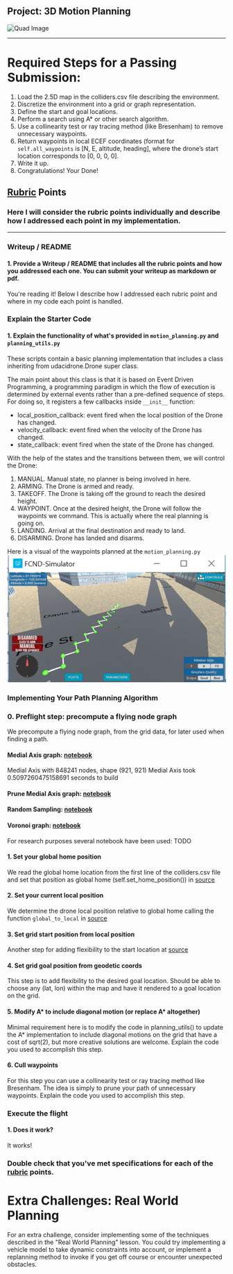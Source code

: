 ## Project: 3D Motion Planning
![Quad Image](./misc/enroute.png)

---

# Required Steps for a Passing Submission:
1. Load the 2.5D map in the colliders.csv file describing the environment.
2. Discretize the environment into a grid or graph representation.
3. Define the start and goal locations.
4. Perform a search using A* or other search algorithm.
5. Use a collinearity test or ray tracing method (like Bresenham) to remove unnecessary waypoints.
6. Return waypoints in local ECEF coordinates (format for `self.all_waypoints` is [N, E, altitude, heading], where the drone’s start location corresponds to [0, 0, 0, 0].
7. Write it up.
8. Congratulations!  Your Done!

## [Rubric](https://review.udacity.com/#!/rubrics/1534/view) Points
### Here I will consider the rubric points individually and describe how I addressed each point in my implementation.  

---
### Writeup / README

#### 1. Provide a Writeup / README that includes all the rubric points and how you addressed each one.  You can submit your writeup as markdown or pdf.

You're reading it! Below I describe how I addressed each rubric point and where in my code each point is handled.

### Explain the Starter Code

#### 1. Explain the functionality of what's provided in `motion_planning.py` and `planning_utils.py`
These scripts contain a basic planning implementation that includes a class inheriting from udacidrone.Drone super class.

The main point about this class is that it is based on Event Driven Programming, a programming paradigm in which the flow of execution is determined by external events rather than a pre-defined sequence of steps. For doing so, it registers a few callbacks inside `__init__` function:
- local_position_callback: event fired when the local position of the Drone has changed.
- velocity_callback: event fired when the velocity of the Drone has changed.
- state_callback: event fired when the state of the Drone has changed.

With the help of the states and the transitions between them, we will control the Drone:
1. MANUAL. Manual state, no planner is being involved in here.
2. ARMING. The Drone is armed and ready.
3. TAKEOFF. The Drone is taking off the ground to reach the desired height.
4. WAYPOINT. Once at the desired height, the Drone will follow the waypoints we command. This is actually where the real planning is going on.
5. LANDING. Arrival at the final destination and ready to land.
6. DISARMING. Drone has landed and disarms.

Here is a visual of the waypoints planned at the `motion_planning.py` ![Grid Path](./misc/motion_planning.1.png)

### Implementing Your Path Planning Algorithm

### 0. Preflight step: precompute a flying node graph
We precompute a flying node graph, from the grid data, for later used when finding a path.

#### Medial Axis graph: [notebook](./research_medial_axis.ipynb)
Medial Axis with 848241 nodes, shape (921, 921)
Medial Axis took 0.5097260475158691 seconds to build

#### Prune Medial Axis graph: [notebook](./research_medial_axis_prune.ipynb)
#### Random Sampling: [notebook](./research_random_sampling.ipynb)
#### Voronoi graph: [notebook](./research_voronoi.ipynb)

For research purposes several notebook have been used: TODO

#### 1. Set your global home position
We read the global home location from the first line of the colliders.csv file and set that position as global home (self.set_home_position()) in [source](./motion_planning.py#L205)

#### 2. Set your current local position
We determine the drone local position relative to global home calling the function ```global_to_local``` in [source](./motion_planning.py#L210)

#### 3. Set grid start position from local position
Another step for adding flexibility to the start location at [source](./motion_planning.py#L232)

#### 4. Set grid goal position from geodetic coords
This step is to add flexibility to the desired goal location. Should be able to choose any (lat, lon) within the map and have it rendered to a goal location on the grid.

#### 5. Modify A* to include diagonal motion (or replace A* altogether)
Minimal requirement here is to modify the code in planning_utils() to update the A* implementation to include diagonal motions on the grid that have a cost of sqrt(2), but more creative solutions are welcome. Explain the code you used to accomplish this step.

#### 6. Cull waypoints 
For this step you can use a collinearity test or ray tracing method like Bresenham. The idea is simply to prune your path of unnecessary waypoints. Explain the code you used to accomplish this step.



### Execute the flight
#### 1. Does it work?
It works!

### Double check that you've met specifications for each of the [rubric](https://review.udacity.com/#!/rubrics/1534/view) points.
  
# Extra Challenges: Real World Planning

For an extra challenge, consider implementing some of the techniques described in the "Real World Planning" lesson. You could try implementing a vehicle model to take dynamic constraints into account, or implement a replanning method to invoke if you get off course or encounter unexpected obstacles.


